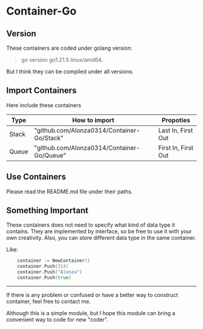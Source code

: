 # Container-Go

## Version

These containers are coded under golang version:

> go version go1.21.5 linux/amd64.

But I think they can be compiled under all versions.

## Import Containers

Here include these containers

|Type|How to import|Propoties|
|-|-|-|
|Stack|"github.com/Alonza0314/Container-Go/Stack"|Last In, First Out|
|Queue|"github.com/Alonza0314/Container-Go/Queue"|First In, First Out|

## Use Containers

Please read the README.md file under their paths.

## Something Important

These containers does not need to specify what kind of data type it contains. They are implemented by interface, so be free to use it with your own creativity.
Also, you can store different data type in the same container.

Like:

```go
    container := NewContainer()
    container.Push(314)
    container.Push("Alonza")
    container.Push(true)
```

---

If there is any problem or confused or have a better way to construct container, feel free to contact me.

Although this is a simple module, but I hope this module can bring a convenient way to code for new "coder".
